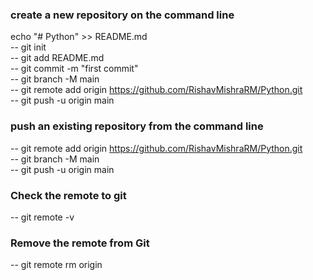 ### create a new repository on the command line

echo "# Python" >> README.md <br>
-- git init <br>
-- git add README.md <br>
-- git commit -m "first commit" <br>
-- git branch -M main <br>
-- git remote add origin https://github.com/RishavMishraRM/Python.git <br>
-- git push -u origin main <br>

### push an existing repository from the command line

-- git remote add origin https://github.com/RishavMishraRM/Python.git <br>
-- git branch -M main <br>
-- git push -u origin main <br>

### Check the remote to git

-- git remote -v <br>

### Remove the remote from Git

-- git remote rm origin <br>
